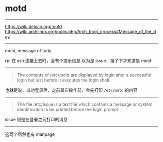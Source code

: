 # motd

---

https://wiki.debian.org/motd
https://wiki.archlinux.org/index.php/Arch_boot_process#Message_of_the_day

---

motd, message of tody

rpi 在 ssh 连接上去时，会有个提示信息
以为是 issue，搜了下才知道是 motd

---

> The contents of /etc/motd are displayed by login after a successful login
> but just before it executes the login shell.

也就是说，成功登录后，之前其它操作前，会先打印 `/etc/motd` 的内容

---

> The file /etc/issue is a text file which contains a message or system
> identification to be printed before the login prompt.

issue 则是在登录之前打印的消息

---

这两个居然也有 manpage
